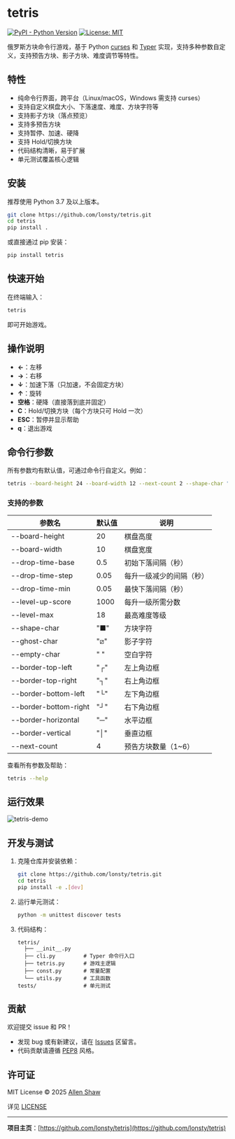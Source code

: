 # tetris

[![PyPI - Python Version](https://img.shields.io/pypi/pyversions/tetris.svg)](https://python.org)
[![License: MIT](https://img.shields.io/badge/License-MIT-yellow.svg)](LICENSE)

俄罗斯方块命令行游戏，基于 Python [curses](https://docs.python.org/3/library/curses.html) 和 [Typer](https://typer.tiangolo.com/) 实现，支持多种参数自定义，支持预告方块、影子方块、难度调节等特性。

## 特性

- 纯命令行界面，跨平台（Linux/macOS，Windows 需支持 curses）
- 支持自定义棋盘大小、下落速度、难度、方块字符等
- 支持影子方块（落点预览）
- 支持多预告方块
- 支持暂停、加速、硬降
- 支持 Hold/切换方块
- 代码结构清晰，易于扩展
- 单元测试覆盖核心逻辑

## 安装

推荐使用 Python 3.7 及以上版本。

```bash
git clone https://github.com/lonsty/tetris.git
cd tetris
pip install .
```

或直接通过 pip 安装：

```bash
pip install tetris
```

## 快速开始

在终端输入：

```bash
tetris
```

即可开始游戏。

## 操作说明

- **←**：左移
- **→**：右移
- **↓**：加速下落（只加速，不会固定方块）
- **↑**：旋转
- **空格**：硬降（直接落到底并固定）
- **C**：Hold/切换方块（每个方块只可 Hold 一次）
- **ESC**：暂停并显示帮助
- **q**：退出游戏

## 命令行参数

所有参数均有默认值，可通过命令行自定义。例如：

```bash
tetris --board-height 24 --board-width 12 --next-count 2 --shape-char "□"
```

### 支持的参数

| 参数名                | 默认值 | 说明                       |
|-----------------------|--------|----------------------------|
| --board-height        | 20     | 棋盘高度                   |
| --board-width         | 10     | 棋盘宽度                   |
| --drop-time-base      | 0.5    | 初始下落间隔（秒）         |
| --drop-time-step      | 0.05   | 每升一级减少的间隔（秒）   |
| --drop-time-min       | 0.05   | 最快下落间隔（秒）         |
| --level-up-score      | 1000   | 每升一级所需分数           |
| --level-max           | 18     | 最高难度等级               |
| --shape-char          | "■"    | 方块字符                   |
| --ghost-char          | "⧄"    | 影子字符                   |
| --empty-char          | "  "   | 空白字符                   |
| --border-top-left     | "┌"    | 左上角边框                 |
| --border-top-right    | "┐"    | 右上角边框                 |
| --border-bottom-left  | "└"    | 左下角边框                 |
| --border-bottom-right | "┘"    | 右下角边框                 |
| --border-horizontal   | "─"    | 水平边框                   |
| --border-vertical     | "│"    | 垂直边框                   |
| --next-count          | 4      | 预告方块数量（1~6）        |

查看所有参数及帮助：

```bash
tetris --help
```

## 运行效果

![tetris-demo]()

## 开发与测试

1. 克隆仓库并安装依赖：

    ```bash
    git clone https://github.com/lonsty/tetris.git
    cd tetris
    pip install -e .[dev]
    ```

2. 运行单元测试：

    ```bash
    python -m unittest discover tests
    ```

3. 代码结构：

    ```
    tetris/
      ├── __init__.py
      ├── cli.py         # Typer 命令行入口
      ├── tetris.py      # 游戏主逻辑
      ├── const.py       # 常量配置
      └── utils.py       # 工具函数
    tests/               # 单元测试
    ```

## 贡献

欢迎提交 issue 和 PR！

- 发现 bug 或有新建议，请在 [Issues](https://github.com/lonsty/tetris/issues) 区留言。
- 代码贡献请遵循 [PEP8](https://www.python.org/dev/peps/pep-0008/) 风格。

## 许可证

MIT License © 2025 [Allen Shaw](mailto:lonsty@sina.com)

详见 [LICENSE](LICENSE)

---

**项目主页**：[https://github.com/lonsty/tetris](https://github.com/lonsty/tetris)
